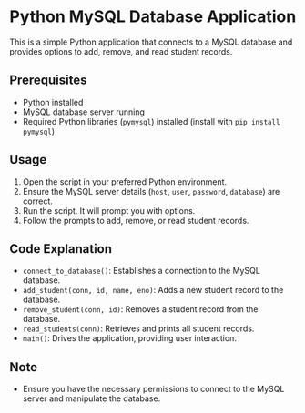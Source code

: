 # Python MySQL Database Application

This is a simple Python application that connects to a MySQL database and provides options to add, remove, and read student records.

## Prerequisites

- Python installed
- MySQL database server running
- Required Python libraries (`pymysql`) installed (install with `pip install pymysql`)

## Usage

1. Open the script in your preferred Python environment.
2. Ensure the MySQL server details (`host`, `user`, `password`, `database`) are correct.
3. Run the script. It will prompt you with options.
4. Follow the prompts to add, remove, or read student records.

## Code Explanation

- `connect_to_database()`: Establishes a connection to the MySQL database.
- `add_student(conn, id, name, eno)`: Adds a new student record to the database.
- `remove_student(conn, id)`: Removes a student record from the database.
- `read_students(conn)`: Retrieves and prints all student records.
- `main()`: Drives the application, providing user interaction.

## Note

- Ensure you have the necessary permissions to connect to the MySQL server and manipulate the database.

